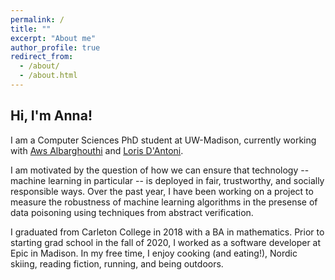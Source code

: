 ```yaml
---
permalink: /
title: ""
excerpt: "About me"
author_profile: true
redirect_from: 
  - /about/
  - /about.html
---
```


Hi, I'm Anna!
------
I am a Computer Sciences PhD student at UW-Madison, currently working with [Aws Albarghouthi](http://pages.cs.wisc.edu/~aws/) and [Loris D'Antoni](https://pages.cs.wisc.edu/~loris/teaching.html). 

I am motivated by the question of how we can ensure that technology -- machine learning in particular -- is deployed in fair, trustworthy, and socially responsible ways. Over the past year, I have been working on a project to measure the robustness of machine learning algorithms in the presense of data poisoning using techniques from abstract verification.

I graduated from Carleton College in 2018 with a BA in mathematics. Prior to starting grad school in the fall of 2020, I worked as a software developer at Epic in Madison. In my free time, I enjoy cooking (and eating!), Nordic skiing, reading fiction, running, and being outdoors. 